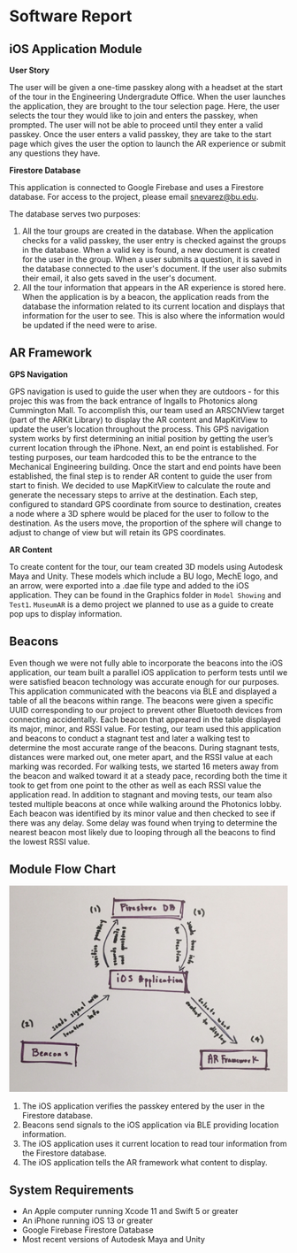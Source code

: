# Software Report

## iOS Application Module

**User Story**

The user will be given a one-time passkey along with a headset at the start of the tour in the Engineering Undergradute Office. When the user launches the application, they are brought to the tour selection page. Here, the user selects the tour they would like to join and enters the passkey, when prompted. The user will not be able to proceed until they enter a valid passkey. Once the user enters a valid passkey, they are take to the start page which gives the user the option to launch the AR experience or submit any questions they have.

**Firestore Database**

This application is connected to Google Firebase and uses a Firestore database. For access to the project, please email snevarez@bu.edu.

The database serves two purposes:
1. All the tour groups are created in the database. When the application checks for a valid passkey, the user entry is checked against the groups in the database. When a valid key is found, a new document is created for the user in the group. When a user submits a question, it is saved in the database connected to the user's document. If the user also submits their email, it also gets saved in the user's document.
2. All the tour information that appears in the AR experience is stored here. When the application is by a beacon, the application reads from the database the information related to its current location and displays that information for the user to see. This is also where the information would be updated if the need were to arise.

## AR Framework

**GPS Navigation**

GPS navigation is used to guide the user when they are outdoors - for this projec this was from the back entrance of Ingalls to Photonics along Cummington Mall. To accomplish this, our team used an ARSCNView target (part of the ARKit Library) to display the AR content and MapKitView to update the user’s location throughout the process. This GPS navigation system works by first determining an initial position by getting the user’s current location through the iPhone. Next, an end point is established. For testing purposes, our team hardcoded this to be the entrance to the Mechanical Engineering building. Once the start and end points have been established, the final step is to render AR content to guide the user from start to finish. We decided to use MapKitView to calculate the route and generate the necessary steps to arrive at the destination. Each step, configured to standard GPS coordinate from source to destination, creates a node where a 3D sphere would be placed for the user to follow to the destination. As the users move, the proportion of the sphere will change to adjust to change of view but will retain its GPS coordinates.

**AR Content**

To create content for the tour, our team created 3D models using Autodesk Maya and Unity. These models which include a BU logo, MechE logo, and an arrow, were exported into a .dae file type and added to the iOS application. They can be found in the Graphics folder in `Model Showing` and `Test1`. `MuseumAR` is a demo project we planned to use as a guide to create pop ups to display information.

## Beacons

Even though we were not fully able to incorporate the beacons into the iOS application, our team built a parallel iOS application to perform tests until we were satisfied beacon technology was accurate enough for our purposes. This application communicated with the beacons via BLE and displayed a table of all the beacons within range. The beacons were given a specific UUID corresponding to our project to prevent other Bluetooth devices from connecting accidentally. Each beacon that appeared in the table displayed its major, minor, and RSSI value. For testing, our team used this application and beacons to conduct a stagnant test and later a walking test to determine the most accurate range of the beacons. During stagnant tests, distances were marked out, one meter apart, and the RSSI value at each marking was recorded. For walking tests, we started 16 meters away from the beacon and walked toward it at a steady pace, recording both the time it took to get from one point to the other as well as each RSSI value the application read. In addition to stagnant and moving tests, our team also tested multiple beacons at once while walking around the Photonics lobby. Each beacon was identified by its minor value and then checked to see if there was any delay. Some delay was found when trying to determine the nearest beacon most likely due to looping through all the beacons to find the lowest RSSI value.

## Module Flow Chart

![](/SoftwareFlowChart.jpg)

1. The iOS application verifies the passkey entered by the user in the Firestore database.
2. Beacons send signals to the iOS application via BLE providing location information.
3. The iOS application uses it current location to read tour information from the Firestore database.
4. The iOS application tells the AR framework what content to display.

## System Requirements

* An Apple computer running Xcode 11 and Swift 5 or greater
* An iPhone running iOS 13 or greater
* Google Firebase Firestore Database
* Most recent versions of Autodesk Maya and Unity
